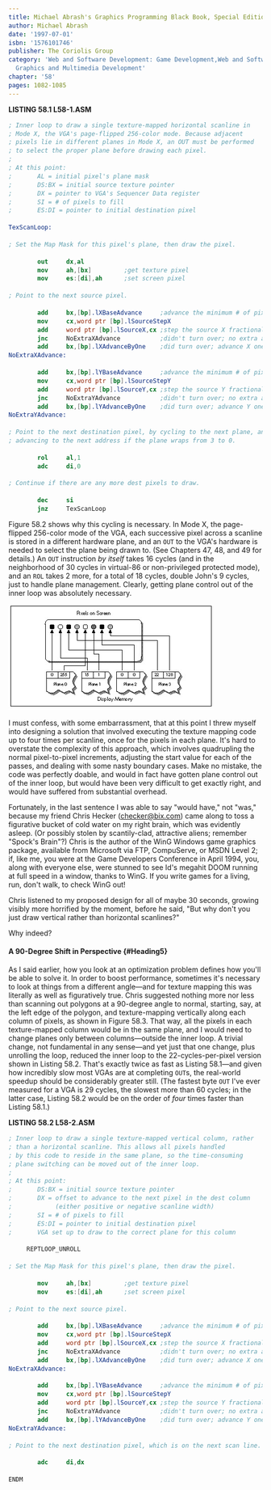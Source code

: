 ```yaml
---
title: Michael Abrash's Graphics Programming Black Book, Special Edition
author: Michael Abrash
date: '1997-07-01'
isbn: '1576101746'
publisher: The Coriolis Group
category: 'Web and Software Development: Game Development,Web and Software Development:
  Graphics and Multimedia Development'
chapter: '58'
pages: 1082-1085
---
```


**LISTING 58.1 L58-1.ASM**

```nasm
; Inner loop to draw a single texture-mapped horizontal scanline in
; Mode X, the VGA's page-flipped 256-color mode. Because adjacent
; pixels lie in different planes in Mode X, an OUT must be performed
; to select the proper plane before drawing each pixel.
;
; At this point:
;       AL = initial pixel's plane mask
;       DS:BX = initial source texture pointer
;       DX = pointer to VGA's Sequencer Data register
;       SI = # of pixels to fill
;       ES:DI = pointer to initial destination pixel

TexScanLoop:

; Set the Map Mask for this pixel's plane, then draw the pixel.

        out     dx,al
        mov     ah,[bx]         ;get texture pixel
        mov     es:[di],ah      ;set screen pixel

; Point to the next source pixel.

        add     bx,[bp].lXBaseAdvance     ;advance the minimum # of pixels in X
        mov     cx,word ptr [bp].lSourceStepX
        add     word ptr [bp].lSourceX,cx ;step the source X fractional part
        jnc     NoExtraXAdvance           ;didn't turn over; no extra advance
        add     bx,[bp].lXAdvanceByOne    ;did turn over; advance X one extra
NoExtraXAdvance:

        add     bx,[bp].lYBaseAdvance     ;advance the minimum # of pixels in Y
        mov     cx,word ptr [bp].lSourceStepY
        add     word ptr [bp].lSourceY,cx ;step the source Y fractional part
        jnc     NoExtraYAdvance           ;didn't turn over; no extra advance
        add     bx,[bp].lYAdvanceByOne    ;did turn over; advance Y one extra
NoExtraYAdvance:

; Point to the next destination pixel, by cycling to the next plane, and
; advancing to the next address if the plane wraps from 3 to 0.

        rol     al,1
        adc     di,0

; Continue if there are any more dest pixels to draw.

        dec     si
        jnz     TexScanLoop
```

Figure 58.2 shows why this cycling is necessary. In Mode X, the
page-flipped 256-color mode of the VGA, each successive pixel across a
scanline is stored in a different hardware plane, and an `OUT` to the
VGA's hardware is needed to select the plane being drawn to. (See
Chapters 47, 48, and 49 for details.) An `OUT` instruction *by itself*
takes 16 cycles (and in the neighborhood of 30 cycles in virtual-86 or
non-privileged protected mode), and an `ROL` takes 2 more, for a total
of 18 cycles, double John's 9 cycles, just to handle plane management.
Clearly, getting plane control out of the inner loop was absolutely
necessary.

![**Figure 58.2**  *Display memory organization in Mode X.*](images/58-02.jpg)

I must confess, with some embarrassment, that at this point I threw
myself into designing a solution that involved executing the texture
mapping code up to four times per scanline, once for the pixels in each
plane. It's hard to overstate the complexity of this approach, which
involves quadrupling the normal pixel-to-pixel increments, adjusting the
start value for each of the passes, and dealing with some nasty boundary
cases. Make no mistake, the code was perfectly doable, and would in fact
have gotten plane control out of the inner loop, but would have been
very difficult to get exactly right, and would have suffered from
substantial overhead.

Fortunately, in the last sentence I was able to say "would have," not
"was," because my friend Chris Hecker (checker@bix.com) came along to
toss a figurative bucket of cold water on my right brain, which was
evidently asleep. (Or possibly stolen by scantily-clad, attractive
aliens; remember "Spock's Brain"?) Chris is the author of the WinG
Windows game graphics package, available from Microsoft via FTP,
CompuServe, or MSDN Level 2; if, like me, you were at the Game
Developers Conference in April 1994, you, along with everyone else, were
stunned to see Id's megahit DOOM running at full speed in a window,
thanks to WinG. If you write games for a living, run, don't walk, to
check WinG out!

Chris listened to my proposed design for all of maybe 30 seconds,
growing visibly more horrified by the moment, before he said, "But why
don't you just draw vertical rather than horizontal scanlines?"

Why indeed?

#### A 90-Degree Shift in Perspective {#Heading5}

As I said earlier, how you look at an optimization problem defines how
you'll be able to solve it. In order to boost performance, sometimes
it's necessary to look at things from a different angle—and for texture
mapping this was literally as well as figuratively true. Chris suggested
nothing more nor less than scanning out polygons at a 90-degree angle to
normal, starting, say, at the left edge of the polygon, and
texture-mapping vertically along each column of pixels, as shown in
Figure 58.3. That way, all the pixels in each texture-mapped column
would be in the same plane, and I would need to change planes only
between columns—outside the inner loop. A trivial change, not
fundamental in any sense—and yet just that one change, plus unrolling
the loop, reduced the inner loop to the 22-cycles-per-pixel version
shown in Listing 58.2. That's exactly twice as fast as Listing 58.1—and
given how incredibly slow most VGAs are at completing `OUT`s, the
real-world speedup should be considerably greater still. (The fastest
byte `OUT` I've ever measured for a VGA is 29 cycles, the slowest more
than 60 cycles; in the latter case, Listing 58.2 would be on the order
of *four* times faster than Listing 58.1.)

**LISTING 58.2 L58-2.ASM**

```nasm
; Inner loop to draw a single texture-mapped vertical column, rather
; than a horizontal scanline. This allows all pixels handled
; by this code to reside in the same plane, so the time-consuming
; plane switching can be moved out of the inner loop.
;
; At this point:
;       DS:BX = initial source texture pointer
;       DX = offset to advance to the next pixel in the dest column
;            (either positive or negative scanline width)
;       SI = # of pixels to fill
;       ES:DI = pointer to initial destination pixel
;       VGA set up to draw to the correct plane for this column

     REPTLOOP_UNROLL

; Set the Map Mask for this pixel's plane, then draw the pixel.

        mov     ah,[bx]         ;get texture pixel
        mov     es:[di],ah      ;set screen pixel

; Point to the next source pixel.

        add     bx,[bp].lXBaseAdvance     ;advance the minimum # of pixels in X
        mov     cx,word ptr [bp].lSourceStepX
        add     word ptr [bp].lSourceX,cx ;step the source X fractional part
        jnc     NoExtraXAdvance           ;didn't turn over; no extra advance
        add     bx,[bp].lXAdvanceByOne    ;did turn over; advance X one extra
NoExtraXAdvance:

        add     bx,[bp].lYBaseAdvance     ;advance the minimum # of pixels in Y
        mov     cx,word ptr [bp].lSourceStepY
        add     word ptr [bp].lSourceY,cx ;step the source Y fractional part
        jnc     NoExtraYAdvance           ;didn't turn over; no extra advance
        add     bx,[bp].lYAdvanceByOne    ;did turn over; advance Y one extra
NoExtraYAdvance:

; Point to the next destination pixel, which is on the next scan line.

        adc     di,dx

ENDM
```
